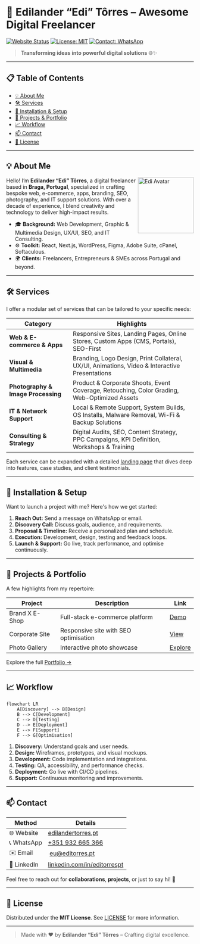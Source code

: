 # 🚀 Edilander “Edi” Tôrres – Awesome Digital Freelancer

[![Website Status](https://img.shields.io/website-up-down-green-red/https/edilandertorres.pt.svg)](https://edilandertorres.pt)
[![License: MIT](https://img.shields.io/badge/License-MIT-blue.svg)](LICENSE)
[![Contact: WhatsApp](https://img.shields.io/badge/WhatsApp-%2B351%20932%20665%20366-green.svg)](https://wa.me/351932665366)

> **Transforming ideas into powerful digital solutions** 🌐✨

---

## 📋 Table of Contents

* [💡 About Me](#%EF%B8%8F-about-me)
* [🛠️ Services](#%EF%B8%8F-services)
* [🔧 Installation & Setup](#-installation--setup)
* [🚀 Projects & Portfolio](#-projects--portfolio)
* [📈 Workflow](#-workflow)
* [📫 Contact](#-contact)
* [📝 License](#-license)

---

## 💡 About Me

<img align="right" width="150" src="https://edilandertorres.pt/assets/avatar.png" alt="Edi Avatar">

Hello! I’m **Edilander “Edi” Tôrres**, a digital freelancer based in **Braga, Portugal**, specialized in crafting bespoke web, e-commerce, apps, branding, SEO, photography, and IT support solutions. With over a decade of experience, I blend creativity and technology to deliver high-impact results.

* 🎓 **Background:** Web Development, Graphic & Multimedia Design, UX/UI, SEO, and IT Consulting.
* ⚙️ **Toolkit:** React, Next.js, WordPress, Figma, Adobe Suite, cPanel, Softaculous.
* 🌍 **Clients:** Freelancers, Entrepreneurs & SMEs across Portugal and beyond.

---

## 🛠️ Services

I offer a modular set of services that can be tailored to your specific needs:

| **Category**                       | **Highlights**                                                                                |
| ---------------------------------- | --------------------------------------------------------------------------------------------- |
| **Web & E-commerce & Apps**        | Responsive Sites, Landing Pages, Online Stores, Custom Apps (CMS, Portals), SEO-First         |
| **Visual & Multimedia**            | Branding, Logo Design, Print Collateral, UX/UI, Animations, Video & Interactive Presentations |
| **Photography & Image Processing** | Product & Corporate Shoots, Event Coverage, Retouching, Color Grading, Web-Optimized Assets   |
| **IT & Network Support**           | Local & Remote Support, System Builds, OS Installs, Malware Removal, Wi-Fi & Backup Solutions |
| **Consulting & Strategy**          | Digital Audits, SEO, Content Strategy, PPC Campaigns, KPI Definition, Workshops & Training    |

Each service can be expanded with a detailed [landing page](https://edilandertorres.pt) that dives deep into features, case studies, and client testimonials.

---

## 🔧 Installation & Setup

Want to launch a project with me? Here's how we get started:

1. **Reach Out:** Send a message on WhatsApp or email.
2. **Discovery Call:** Discuss goals, audience, and requirements.
3. **Proposal & Timeline:** Receive a personalized plan and schedule.
4. **Execution:** Development, design, testing and feedback loops.
5. **Launch & Support:** Go live, track performance, and optimise continuously.

---

## 🚀 Projects & Portfolio

A few highlights from my repertoire:

| Project        | Description                           | Link                                                   |
| -------------- | ------------------------------------- | ------------------------------------------------------ |
| Brand X E-Shop | Full-stack e-commerce platform        | [Demo](https://edilandertorres.pt/portfolio/brandx)    |
| Corporate Site | Responsive site with SEO optimisation | [View](https://edilandertorres.pt/portfolio/corporate) |
| Photo Gallery  | Interactive photo showcase            | [Explore](https://edilandertorres.pt/portfolio/photo)  |

Explore the full [Portfolio →](https://edilandertorres.pt/portfolio)

---

## 📈 Workflow

```mermaid
flowchart LR
    A[Discovery] --> B[Design]
    B --> C[Development]
    C --> D[Testing]
    D --> E[Deployment]
    E --> F[Support]
    F --> G[Optimisation]
```

1. **Discovery:** Understand goals and user needs.
2. **Design:** Wireframes, prototypes, and visual mockups.
3. **Development:** Code implementation and integrations.
4. **Testing:** QA, accessibility, and performance checks.
5. **Deployment:** Go live with CI/CD pipelines.
6. **Support:** Continuous monitoring and improvements.

---

## 📫 Contact

| Method      | Details                                                                    |
| ----------- | -------------------------------------------------------------------------- |
| 🌐 Website  | [edilandertorres.pt](https://edilandertorres.pt)                           |
| 📞 WhatsApp | [+351 932 665 366](https://wa.me/351932665366)                             |
| ✉️ Email    |  [eu@editorres.pt](mailto:eu@editorres.pt)                                 |
| 🔗 LinkedIn | [linkedin.com/in/editorrespt](https://linkedin.com/in/editorrespt) |

Feel free to reach out for **collaborations**, **projects**, or just to say hi! 👋

---

## 📝 License

Distributed under the **MIT License**. See [LICENSE](LICENSE) for more information.

---

> Made with ❤️ by **Edilander “Edi” Tôrres** – Crafting digital excellence.

